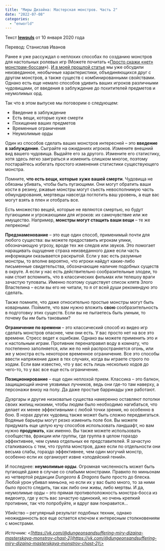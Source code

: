```yaml
---
title: "Миры Дизайна: Мастерская монстров. Часть 2"
date: "2022-07-08"
categories: 
  - "enworld"
---
```


Текст [**lewpuls**](https://vk.com/away.php?to=http://www.enworld.org/forum/member.php?30518-lewpuls "https://vk.com/away.php?to=http://www.enworld.org/forum/member.php?30518-lewpuls") от 10 января 2020 года

Перевод: Станислав Иванов

Ранее я уже рассуждал о неплохих способах по созданию монстров для настольных ролевых игр (Можете почитать «[Просто скажи «нет» монстрам-боссам](https://vk.com/away.php?to=http%3A%2F%2Fwww.enworld.org%2Fforum%2Fcontent.php%3F5556-Boss-Monsters-I-Just-Say-No%21&cc_key= "http://www.enworld.org/forum/content.php?5556-Boss-Monsters-I-Just-Say-No!")»). [И в моей прошлой статье](https://vk.com/away.php?to=https%3A%2F%2Fwww.enworld.org%2Fthreads%2Fworlds-of-design-monster-workshop-part-i.669162%2F&cc_key= "https://www.enworld.org/threads/worlds-of-design-monster-workshop-part-i.669162/") мы уже обсудили неизведанное, необычные характеристики, объединяющихся друг с другом монстров, а также существ с комбинированными свойствами. Однако есть еще немало способов удивить ваших игроков различными чудовищами, от введения в заблуждение до похитителей предметов и неумолимых орд.

Так что в этом выпуске мы поговорим о следующем:

- Введение в заблуждение
- Есть вещи, которые хуже смерти
- Похищение ваших предметов
- Временные ограничения
- Неумолимые орды

Один из способов сделать ваших монстров интересней – это **введение в заблуждение**. Сыграйте на ожиданиях игроков. Измените внешний вид вашего чудовища. Выдайте его за другого. Измените его статистику, хотя здесь легко заиграться и изменить слишком многое, поэтому постарайтесь избегать простого изменения статистики существующего монстра.

Помните, **что есть вещи, которые хуже вашей смерти**. Чудовища не обязаны убивать, чтобы быть пугающими. Они могут обратить ваши кости в резину, ржавые монстры могут съесть невосполнимую часть обмундирования, мертвецы навсегда поглотить ваш уровень, а еще вас могут взять в плен и отобрать все.

Есть множество вещей, которые не являются смертью, но будут пугающими и угрожающими для игроков: их самочувствие или же имущество. Например, **монстры могут стащить ваши вещи** – те же лепреконы!

**Предзнаменование** – это еще один способ, применимый почти для любого существа: вы можете предоставить игрокам улики, обозначающую угрозу, вроде тех же следов или звуков. Это помогает наращивать ощущение страха неизведанного даже если часть информации оказывается раскрытой. Если у вас есть разумные монстры, то вполне вероятно, что игроки найдут какие-либо письменные свидетельства, обозначающие наличие подобных существ в округе. А если у нас есть действительно сообразительные злодеи, то нам стоит вспомнить, что в классических фильмах или телешоу враги зачастую туповаты. Именно поэтому существует список клятв Злого Властелина – если вы его не читали, то я от всей души рекомендую это сделать.

Также помните, что даже относительно простые монстры могут быть коварными. Поймите, что вам нужно вложить **свою** сообразительность в подготовку этих существ. Если вы не пытаетесь быть умным, то почему бы им быть таковыми?

**Ограничение по времени** – это классический способ из видео игр сделать монстров опаснее, чем они есть. У вас просто нет на все это времени. Стресс ведет к ошибкам. Однако вы можете применить это и к настольным играм. Противник перенаправил воду в комнату, что постепенно заполняется, или же по ней распространяется огонь, или же у монстра есть некоторое временное ограничение. Все это способы ввести напряжение даже в тех случаях, когда вы играете строго по ходам. Если вам известно, что у вас есть лишь несколько ходов до чего-то, то у вас все еще есть ограничение.

**Позиционирование** – еще один неплохой прием. Классика – это балкон, защищающий иначе уязвимых лучников, ведь они где-то там наверху, а персонажи внизу на полу. Да даже простые баррикады уже работают.

Дуэргары и другие низковатые существа намеренно оставляют потолки своих жилищ низкими, чтобы людям было необходимо нагибаться, что делает их менее эффективными с любой точки зрения, но особенно в бою. В норах других чудовищ также может быть сложно передвигаться. Водяные барьеры могут резко изменить поле боя. Вы можете придумать еще целую кучу способов использовать ландшафт, но вам нужно **продумать**, как именно. Вы также можете использовать сообщества, фракции или группы, где группа в целом гораздо эффективнее, чем сумма отдельных ее представителей. Я зачастую сталкиваюсь с тем, что группа монстров, даже если по отдельности они весьма слабы, гораздо эффективнее, чем один могучий монстр, особенно если их организует извне «злодейский гений».

И последнее: **неумолимые орды**. Огромная численность может быть пугающей даже в случае со слабыми монстрами. Правило по миньонам из четвертой редакции _Dungeons & Dragons_ было просто до блеска. Любой урон убивал миньона, но если их у вас было много, то за ними было просто следить, так как либо они живы, либо мертвы. И да, неумолимые орды – это прямая противоположность монстра-босса из видеоигр, где у есть вас зачастую одинокий, но очень крепкий противник, так что попробуйте, и вдруг вам понравится…

Убийство – регулярный результат подобных техник, однако неожиданность все еще остается ключом к интересным столкновениям с монстрами.

_Источник: <[https://vk.com/@dungeonsandsuffering-miry-dizaina-masterskaya-monstrov-chast-2](https://vk.com/@dungeonsandsuffering-miry-dizaina-masterskaya-monstrov-chast-2)\>_

